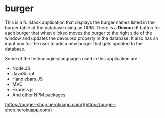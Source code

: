 # burger

This is a fullstack application that displays the burger names listed in the burger table of the database using an ORM. There is a __Devour it!__ button for each burger that when clicked moves the burger to the right side of the window and updates the devoured property in the database. It also has an input box for the user to add a new burger that gets updated to the database. 

Some of the technologies/languages used in this application are :
* Node.JS
* JavaScript
* Handlebars.JS
* MVC
* Express.js
* And other NPM packages

[https://burger-shop.herokuapp.com/](https://burger-shop.herokuapp.com/)